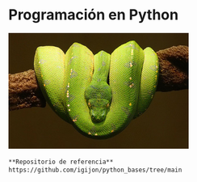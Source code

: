 # Programación en Python

![alt text](image-1.png)

```{warning}
**Repositorio de referencia**
https://github.com/igijon/python_bases/tree/main
```
